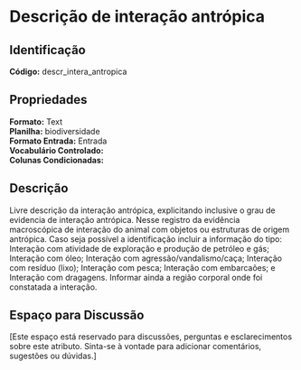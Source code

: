 # Descrição de interação antrópica

## Identificação
**Código:** descr_intera_antropica

## Propriedades
**Formato:** Text  
**Planilha:** biodiversidade  
**Formato Entrada:** Entrada  
**Vocabulário Controlado:**   
**Colunas Condicionadas:**   

## Descrição
Livre descrição da interação antrópica, explicitando inclusive o grau de evidencia de interação antrópica. Nesse registro da evidência macroscópica de interação do animal com objetos ou estruturas de origem antrópica. Caso seja possível a identificação incluir a informação do tipo: Interação com atividade de exploração e produção de petróleo e gás; Interação com óleo; Interação com agressão/vandalismo/caça; Interação com resíduo (lixo); Interação com pesca; Interação com embarcaões; e Interação com dragagens. Informar ainda a região corporal onde foi constatada a interação.

## Espaço para Discussão
[Este espaço está reservado para discussões, perguntas e esclarecimentos sobre este atributo. Sinta-se à vontade para adicionar comentários, sugestões ou dúvidas.]
